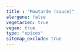 ```yaml
---
title : "Moutarde (sauce)"
alergene: false
vegetarien: true
vegan: true
type: "epices"
sitemap_exclude: true
--- 
```

